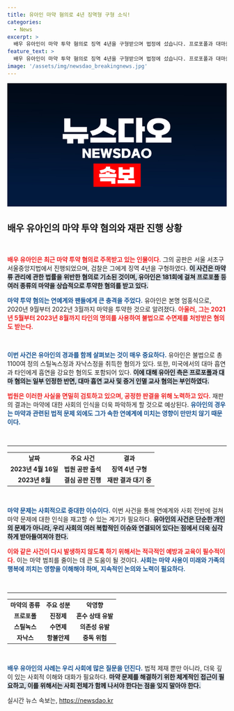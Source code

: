 ```yaml
---
title: 유아인 마약 혐의로 4년 징역형 구형 소식!
categories:
  - News
excerpt: >
  배우 유아인이 마약 투약 혐의로 징역 4년을 구형받으며 법정에 섰습니다. 프로포폴과 대마를 포함한 181회의 상습 투약 사실이 드러난 가운데, 그의 충격적인 범죄 이력에 관심이 쏠리고 있습니다.
feature_text: >
  배우 유아인이 마약 투약 혐의로 징역 4년을 구형받으며 법정에 섰습니다. 프로포폴과 대마를 포함한 181회의 상습 투약 사실이 드러난 가운데, 그의 충격적인 범죄 이력에 관심이 쏠리고 있습니다.
image: '/assets/img/newsdao_breakingnews.jpg'
---
```


<p><img src="/assets/img/newsdao_breakingnews.jpg" alt="ranknews 속보" /></p>

<h2 data-ke-size="size26">배우 유아인의 마약 투약 혐의와 재판 진행 상황</h2>

<p data-ke-size="size16">&nbsp;</p>

<p><b><span style="color: #ee2323;">배우 유아인은 최근 마약 투약 혐의로 주목받고 있는 인물이다.</span></b> 그의 공판은 서울 서초구 서울중앙지법에서 진행되었으며, 검찰은 그에게 징역 4년을 구형하였다. <b><span style="background-color: #21538527;">이 사건은 마약류 관리에 관한 법률을 위반한 혐의로 기소된 것이며, 유아인은 181회에 걸쳐 프로포폴 등 여러 종류의 마약을 상습적으로 투약한 혐의를 받고 있다.</span></b> </p>

<p><b><span style="color: #1a5490;">마약 투약 혐의는 연예계와 팬들에게 큰 충격을 주었다.</span></b> 유아인은 본명 엄홍식으로, 2020년 9월부터 2022년 3월까지 마약을 투약한 것으로 알려졌다. <b><span style="color: #ee2323;">아울러, 그는 2021년 5월부터 2023년 8월까지 타인의 명의를 사용하여 불법으로 수면제를 처방받은 혐의도 받는다.</span></b> </p>

<p data-ke-size="size16">&nbsp;</p>

<p><b><span style="color: #1a5490;">이번 사건은 유아인의 경과를 함께 살펴보는 것이 매우 중요하다.</span></b> 유아인은 불법으로 총 1100여 정의 스틸녹스정과 자낙스정을 취득한 혐의가 있다. 또한, 미국에서의 대마 흡연과 타인에게 흡연을 강요한 혐의도 포함되어 있다. <b><span style="background-color: #21538527;">이에 대해 유아인 측은 프로포폴과 대마 혐의는 일부 인정한 반면, 대마 흡연 교사 및 증거 인멸 교사 혐의는 부인하였다.</span></b> </p>

<p><b><span style="color: #ee2323;">법원은 이러한 사실을 면밀히 검토하고 있으며, 공정한 판결을 위해 노력하고 있다.</span></b> 재판의 결과는 마약에 대한 사회의 인식을 더욱 파악하게 할 것으로 예상된다. <b><span style="color: #1a5490;">유아인의 경우는 마약과 관련된 법적 문제 외에도 그가 속한 연예계에 미치는 영향이 만만치 않기 때문이다.</span></b> </p>

<p data-ke-size="size16">&nbsp;</p>

<hr />

<table style="width: 100%; border-collapse: collapse;">
<tr>
<td style="text-align: center; height: 17px;"><b>날짜</b></td>
<td style="text-align: center; height: 17px;"><b>주요 사건</b></td>
<td style="text-align: center; height: 17px;"><b>결과</b></td>
</tr>
<tr>
<td style="text-align: center; height: 17px;"><b>2023년 4월 16일</b></td>
<td style="text-align: center; height: 17px;"><b>법원 공판 출석</b></td>
<td style="text-align: center; height: 17px;"><b>징역 4년 구형</b></td>
</tr>
<tr>
<td style="text-align: center; height: 17px;"><b>2023년 8월</b></td>
<td style="text-align: center; height: 17px;"><b>결심 공판 진행</b></td>
<td style="text-align: center; height: 17px;"><b>재판 결과 대기 중</b></td>
</tr>
</table>

<p data-ke-size="size16">&nbsp;</p>

<p><b><span style="color: #1a5490;">마약 문제는 사회적으로 중대한 이슈이다.</span></b> 이번 사건을 통해 연예계와 사회 전반에 걸쳐 마약 문제에 대한 인식을 재고할 수 있는 계기가 필요하다. <b><span style="background-color: #21538527;">유아인의 사건은 단순한 개인의 문제가 아니라, 우리 사회의 여러 복합적인 이슈와 연결되어 있다는 점에서 더욱 심각하게 받아들여져야 한다.</span></b> </p>

<p><b><span style="color: #ee2323;">이와 같은 사건이 다시 발생하지 않도록 하기 위해서는 적극적인 예방과 교육이 필수적이다.</span></b> 이는 마약 범죄를 줄이는 데 큰 도움이 될 것이다. <b><span style="color: #1a5490;">사회는 마약 사용이 미래와 가족의 행복에 끼치는 영향을 이해해야 하며, 지속적인 논의와 노력이 필요하다.</span></b> </p>

<p data-ke-size="size16">&nbsp;</p>

<hr />

<table style="width: 100%; border-collapse: collapse;">
<tr>
<td style="text-align: center; height: 17px;"><b>마약의 종류</b></td>
<td style="text-align: center; height: 17px;"><b>주요 성분</b></td>
<td style="text-align: center; height: 17px;"><b>악영향</b></td>
</tr>
<tr>
<td style="text-align: center; height: 17px;"><b>프로포폴</b></td>
<td style="text-align: center; height: 17px;"><b>진정제</b></td>
<td style="text-align: center; height: 17px;"><b>혼수 상태 유발</b></td>
</tr>
<tr>
<td style="text-align: center; height: 17px;"><b>스틸녹스</b></td>
<td style="text-align: center; height: 17px;"><b>수면제</b></td>
<td style="text-align: center; height: 17px;"><b>의존성 유발</b></td>
</tr>
<tr>
<td style="text-align: center; height: 17px;"><b>자낙스</b></td>
<td style="text-align: center; height: 17px;"><b>항불안제</b></td>
<td style="text-align: center; height: 17px;"><b>중독 위험</b></td>
</tr>
</table>

<p data-ke-size="size16">&nbsp;</p> 

<p><b><span style="color: #1a5490;">배우 유아인의 사례는 우리 사회에 많은 질문을 던진다.</span></b> 법적 제재 뿐만 아니라, 더욱 깊이 있는 사회적 이해와 대화가 필요하다. <b><span style="background-color: #21538527;">마약 문제를 해결하기 위한 체계적인 접근이 필요하고, 이를 위해서는 사회 전체가 함께 나서야 한다는 점을 잊지 말아야 한다.</span></b> </p>
실시간 뉴스 속보는, <a href="https://newsdao.kr" rel="dofollow">https://newsdao.kr</a>


